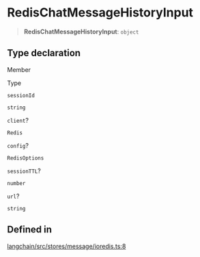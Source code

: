 RedisChatMessageHistoryInput
============================

> **RedisChatMessageHistoryInput**: `object`

Type declaration[](#type-declaration "Direct link to Type declaration")
------------------------------------------------------------------------

Member

Type

`sessionId`

`string`

`client`?

`Redis`

`config`?

`RedisOptions`

`sessionTTL`?

`number`

`url`?

`string`

Defined in[](#defined-in "Direct link to Defined in")
------------------------------------------------------

[langchain/src/stores/message/ioredis.ts:8](https://github.com/hwchase17/langchainjs/blob/1c1274d/langchain/src/stores/message/ioredis.ts#L8)